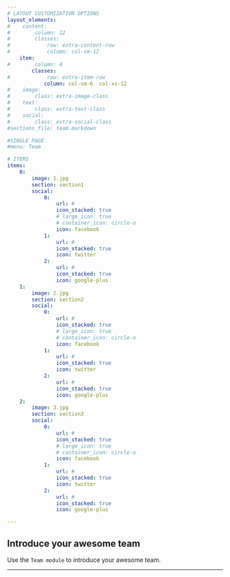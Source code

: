 ```yaml
---
# LAYOUT CUSTOMIZATION OPTIONS
layout_elements:
#    content:
#        column: 12
#        classes:
#            row: extra-content-row
#            column: col-sm-12
    item:
#        column: 4
        classes:
#            row: extra-item-row
            column: col-sm-6  col-xs-12
#    image:
#        class: extra-image-class
#    text:
#        class: extra-text-class
#    social:
#        class: extra-social-class
#sections_file: team.markdown

#SINGLE PAGE
#menu: Team

# ITEMS
items:
    0:
        image: 1.jpg
        section: section1
        social:
            0:
                url: #
                icon_stacked: true
                # large_icon: true
                # container_icon: circle-o
                icon: facebook
            1:
                url: #
                icon_stacked: true
                icon: twitter
            2:
                url: #
                icon_stacked: true
                icon: google-plus
    1:
        image: 2.jpg
        section: section2
        social:
            0:
                url: #
                icon_stacked: true
                # large_icon: true
                # container_icon: circle-o
                icon: facebook
            1:
                url: #
                icon_stacked: true
                icon: twitter
            2:
                url: #
                icon_stacked: true
                icon: google-plus
    2:
        image: 3.jpg
        section: section3
        social:
            0:
                url: #
                icon_stacked: true
                # large_icon: true
                # container_icon: circle-o
                icon: facebook
            1:
                url: #
                icon_stacked: true
                icon: twitter
            2:
                url: #
                icon_stacked: true
                icon: google-plus

---
```


## Introduce your awesome team
Use the `Team module` to introduce your awesome team.

___
